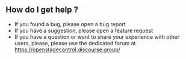 ## How do I get help ?

- If you found a bug, please open a bug report
- If you have a suggestion, please open a feature request
- If you have a question or want to share your experience with other users, please, please use the dedicated forum at https://openstagecontrol.discourse.group/
